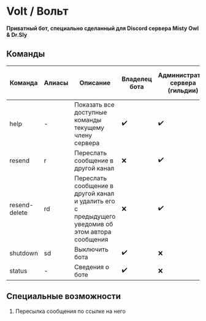 # Volt / Вольт
**Приватный бот, специально сделанный для Discord сервера Misty Owl & Dr.Sly**
## Команды
Команда|Алиасы|Описание|Владелец бота|Aдминистратор</br>сервера</br>(гильдии)|Остальные</br>участники</br>сервера</br>(гильдии)
-|-|-|-|-|-
help|-|Показать все доступные команды текущему члену сервера|:heavy_check_mark:|:heavy_check_mark:|:heavy_check_mark:
resend|r|Переслать сообщение в другой канал|:x:|:heavy_check_mark:|:x:
resend-delete|rd|Переслать сообщение в другой канал и удалить его с предыдущего уведомив об этом автора сообщения|:x:|:heavy_check_mark:|:x:
shutdown|sd|Выключить бота|:heavy_check_mark:|:x:|:x:
status|-|Сведения о боте|:heavy_check_mark:|:x:|:x:
## Специальные возможности
1) Пересылка сообщения по ссылке на него
